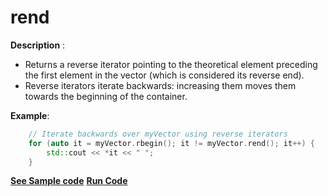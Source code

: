 # rend

**Description** : 
- Returns a reverse iterator pointing to the theoretical element preceding the first element in the vector (which is considered its reverse end).
- Reverse iterators iterate backwards: increasing them moves them towards the beginning of the container.

**Example**:
```cpp
	// Iterate backwards over myVector using reverse iterators
	for (auto it = myVector.rbegin(); it != myVector.rend(); it++) {
		std::cout << *it << " ";
	}
```
**[See Sample code](../snippets/vector/rend.cpp)**
**[Run Code](https://rextester.com/XGWC54800)**
